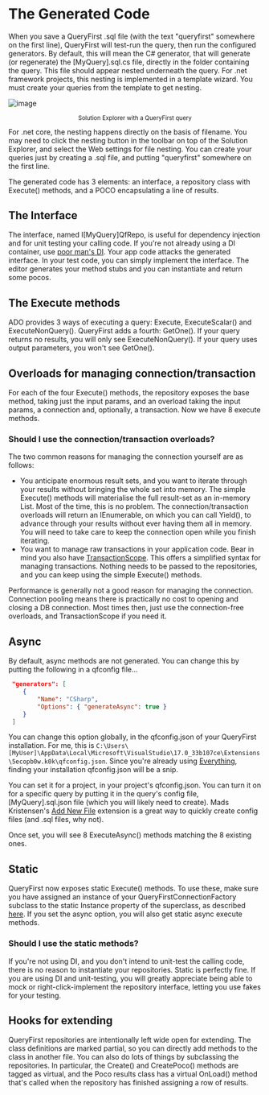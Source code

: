 # The Generated Code

When you save a QueryFirst .sql file (with the text "queryfirst" somewhere on the first line), QueryFirst will test-run the query, then run the configured generators. By default, this will mean the C# generator, that will generate (or regenerate) the [MyQuery].sql.cs file, directly in the folder containing the query. This file should appear nested underneath the query. For .net framework projects, this nesting is implemented in a template wizard. You must create your queries from the template to get nesting. 

![image](/images/fileNestingButton.png)
<p align="center" style="font-size:smaller">Solution Explorer with a QueryFirst query</p>
For .net core, the nesting happens directly on the basis of filename. You may need to click the nesting button in the toolbar on top of the Solution Explorer, and select the Web settings for file nesting. You can create your queries just by creating a .sql file, and putting "queryfirst" somewhere on the first line.

The generated code has 3 elements: an interface, a repository class with Execute() methods, and a POCO encapsulating a line of results. 

## The Interface
The interface, named I[MyQuery]QfRepo, is useful for dependency injection and for unit testing your calling code. If you're not already using a DI container, use [poor man's DI](https://software2cents.wordpress.com/2013/03/29/poor-mans-dependency-injection/). Your app code attacks the generated interface. In your test code, you can simply implement the interface. The editor generates your method stubs and you can instantiate and return some pocos.

## The Execute methods
ADO provides 3 ways of executing a query: Execute, ExecuteScalar() and ExecuteNonQuery(). QueryFirst adds a fourth: GetOne(). If your query returns no results, you will only see ExecuteNonQuery(). If your query uses output parameters, you won't see GetOne().

## Overloads for managing connection/transaction

For each of the four Execute() methods, the repository exposes the base method, taking just the input params, and an overload taking the input params, a connection and, optionally, a transaction. Now we have 8 execute methods.

### Should I use the connection/transaction overloads?

The two common reasons for managing the connection yourself are as follows:

* You anticipate enormous result sets, and you want to iterate through your results without bringing the whole set into memory. The simple Execute() methods will materialise the full result-set as an in-memory List. Most of the time, this is no problem. The connection/transaction overloads will return an IEnumerable, on which you can call Yield(), to advance through your results without ever having them all in memory. You will need to take care to keep the connection open while you finish iterating.
* You want to manage raw transactions in your application code. Bear in mind you also have [TransactionScope](https://docs.microsoft.com/en-us/dotnet/api/system.transactions.transactionscope?view=net-6.0). This offers a simplified syntax for managing transactions. Nothing needs to be passed to the repositories, and you can keep using the simple Execute() methods.

Performance is generally not a good reason for managing the connection. Connection pooling means there is practically no cost to opening and closing a DB connection. Most times then, just use the connection-free overloads, and TransactionScope if you need it.

## Async

By default, async methods are not generated. You can change this by putting the following in a qfconfig file...

```json
 "generators": [
    {
        "Name": "CSharp",
        "Options": { "generateAsync": true }
    }
 ]
```

You can change this option globally, in the qfconfig.json of your QueryFirst installation. For me, this is `C:\Users\[MyUser]\AppData\Local\Microsoft\VisualStudio\17.0_33b107ce\Extensions\5ecopb0w.k0k\qfconfig.json`. Since you're already using [Everything](https://www.voidtools.com/support/everything/), finding your installation qfconfig.json will be a snip.

You can set it for a project, in your project's qfconfig.json. You can turn it on for a specific query by putting it in the query's config file, [MyQuery].sql.json file (which you will likely need to create). Mads Kristensen's [Add New File](https://marketplace.visualstudio.com/items?itemName=MadsKristensen.AddNewFile) extension is a great way to quickly create config files (and .sql files, why not).

Once set, you will see 8 ExecuteAsync() methods matching the 8 existing ones.

## Static

QueryFirst now exposes static Execute() methods. To use these, make sure you have assigned an instance of your QueryFirstConnectionFactory subclass to the static Instance property of the superclass, as described [here](/getting-started.html#queryfirstconnectionfactory). If you set the async option, you will also get static async execute methods.

### Should I use the static methods?

If you're not using DI, and you don't intend to unit-test the calling code, there is no reason to instantiate your repositories. Static is perfectly fine. If you are using DI and unit-testing, you will greatly appreciate being able to mock or right-click-implement the repository interface, letting you use fakes for your testing.

## Hooks for extending

QueryFirst repositories are intentionally left wide open for extending. The class definitions are marked partial, so you can directly add methods to the class in another file. You can also do lots of things by subclassing the repositories. In particular, the Create() and CreatePoco() methods are tagged as virtual, and the Poco results class has a virtual OnLoad() method that's called when the repository has finished assigning a row of results.